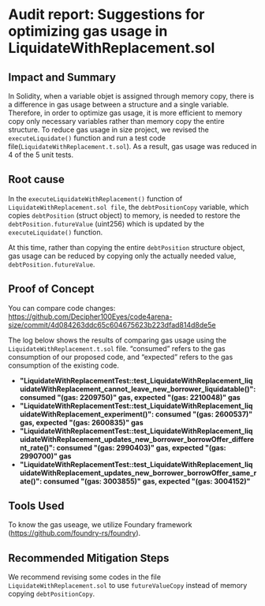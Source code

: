 # Audit report: Suggestions for optimizing gas usage in LiquidateWithReplacement.sol

## Impact and Summary

In Solidity, when a variable objet is assigned through memory copy, there is a difference in gas usage between a structure and a single variable. Therefore, in order to optimize gas usage, it is more efficient to memory copy only necessary variables rather than memory copy the entire structure.
To reduce gas usage in size project, we revised the `executeLiquidate()` function and run a test code file(`LiquidateWithReplacement.t.sol`). As a result, gas usage was reduced in 4 of the 5 unit tests.

## Root cause

In the `executeLiquidateWithReplacement()` function of `LiquidateWithReplacement.sol file`, the `debtPositionCopy` variable, which copies `debtPosition` (struct object) to memory, is needed to restore the `debtPosition.futureValue` (uint256) which is updated by the `executeLiquidate()` function.

At this time, rather than copying the entire `debtPosition` structure object, gas usage can be reduced by copying only the actually needed value, `debtPosition.futureValue`.

## Proof of Concept

You can compare code changes: https://github.com/Decipher100Eyes/code4arena-size/commit/4d084263ddc65c604675623b223dfad814d8de5e

The log below shows the results of comparing gas usage using the `LiquidateWithReplacement.t.sol` file. “consumed” refers to the gas consumption of our proposed code, and “expected” refers to the gas consumption of the existing code.

- **"LiquidateWithReplacementTest::test_LiquidateWithReplacement_liquidateWithReplacement_cannot_leave_new_borrower_liquidatable()": consumed "(gas: 2209750)" gas, expected "(gas: 2210048)" gas**
- **"LiquidateWithReplacementTest::test_LiquidateWithReplacement_liquidateWithReplacement_experiment()": consumed "(gas: 2600537)" gas, expected "(gas: 2600835)" gas**
- **"LiquidateWithReplacementTest::test_LiquidateWithReplacement_liquidateWithReplacement_updates_new_borrower_borrowOffer_different_rate()": consumed "(gas: 2990403)" gas, expected "(gas: 2990700)" gas**
- **"LiquidateWithReplacementTest::test_LiquidateWithReplacement_liquidateWithReplacement_updates_new_borrower_borrowOffer_same_rate()": consumed "(gas: 3003855)" gas, expected "(gas: 3004152)"**

## Tools Used

To know the gas useage, we utilize Foundary framework (https://github.com/foundry-rs/foundry).

## Recommended Mitigation Steps

We recommend revising some codes in the file `LiquidateWithReplacement.sol` to use `futureValueCopy` instead of memory copying `debtPositionCopy`.
